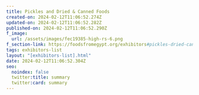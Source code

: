 ```yaml
---
title: Pickles and Dried & Canned Foods
created-on: 2024-02-12T11:06:52.274Z
updated-on: 2024-02-12T11:06:52.282Z
published-on: 2024-02-12T11:06:52.290Z
f_image:
  url: /assets/images/fec19385-high-rs-6.png
f_section-link: https://foodsfromegypt.org/exhibitors#pickles-dried-canned-foods
tags: exhibitors-list
layout: "[exhibitors-list].html"
date: 2024-02-12T11:06:52.304Z
seo:
  noindex: false
  twitter:title: summary
  twitter:card: summary
---
```

